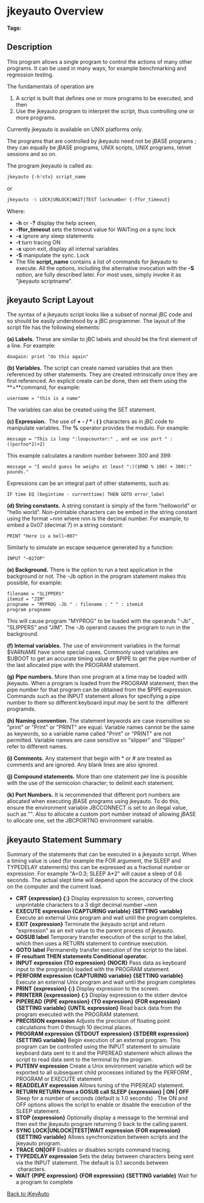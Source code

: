 # jkeyauto Overview

<PageHeader />

**Tags:**
<badge text='program profiling' vertical='middle' />

## Description

This program allows a single program to control the actions of many other programs. It can be used in many ways, for example benchmarking and regression testing.

The fundamentals of operation are

1. A script is built that defines one or more programs to be executed, and then
2. Use the jkeyauto program to interpret the script, thus controlling one or more programs.

Currently jkeyauto is available on UNIX platforms only.

The programs that are controlled by jkeyauto need not be jBASE programs ; they can equally be jBASE programs, UNIX scripts, UNIX programs, telnet sessions and so on.

The program jkeyauto is called as:

```bash
jkeyauto {-h?stx} script_name
```

or

```bash
jkeyauto -S LOCK|UNLOCK|WAIT|TEST locknumber {-ffor_timeout}
```

Where:

- **-h** or -**?** display the help screen,
- **-ffor\_timeout** sets the timeout value for WAITing on a sync lock
- **-s** ignore any sleep statements
- **-t** turn tracing ON
- **-x** upon exit, display all internal variables
- **-S** manipulate the sync. Lock
- The file **script\_name** contains a list of commands for jkeyauto to execute. All the options, including the alternative invocation with the **-S** option, are fully described later. For most uses, simply invoke it as "jkeyauto scriptname".

## jkeyauto Script Layout

The syntax of a jkeyauto script looks like a subset of normal jBC code and so should be easily understood by a jBC programmer. The layout of the script file has the following elements:

**(a) Labels.** These are similar to jBC labels and should be the first element of a line. For example:

```
doagain: print "do this again"
```

**(b) Variables.** The script can create named variables that are then referenced by other statements. They are created intrinsically once they are first referenced. An explicit create can be done, then set them using the **=**command, for example:

```
username = "this is a name"
```

The variables can also be created using the SET statement.

**(c) Expression.**  The use of **+ - / \* : ( )** characters as in jBC code to manipulate variables. The **%** operator provides the modulo. For example:

```
message = "This is loop ":loopcounter:" , and we use port " : ((portno*2)+2)
```

This example calculates a random number between 300 and 399:

```
message = "I would guess he weighs at least ":(($RND % 100) + 300):" pounds."
```

Expressions can be an integral part of other statements, such as:

```
IF time EQ (begintime - currenttime) THEN GOTO error_label
```

**(d) String constants.** A string constant is simply of the form "helloworld" or "hello world". Non-printable characters can be embed in the string constant using the format ~nnn where nnn is the decimal number. For example, to embed a 0x07 (decimal 7) in a string constant:

```
PRINT "Here is a bell~007"
```

Similarly to simulate an escape sequence generated by a function:

```
INPUT "~027OP"
```

**(e) Background.** There is the option to run a test application in the background or not. The -Jb option in the program statement makes this possible, for example:

```
filename = "SLIPPERS"
itemid = "JIM"
progname = "MYPROG -Jb " : filename : " " : itemid
program progname
```

This will cause program "MYPROG" to be loaded with the operands "-Jb" , "SLIPPERS" and "JIM". The -Jb operand causes the program to run in the background.

**(f) Internal variables.** The use of environment variables in the format $VARNAME have some special cases. Commonly used variables are $UBOOT to get an accurate timing value or $PIPE to get the pipe number of the last allocated pipe with the PROGRAM statement.

**(g) Pipe numbers.** More than one program at a time may be loaded with jkeyauto. When a program is loaded from the PROGRAM statement, then the pipe number for that program can be obtained from the $PIPE expression. Commands such as the INPUT statement allows for specifying a pipe number to them so different keyboard input may be sent to the  different programds.

**(h) Naming convention.** The statement keywords are case insensitive so "print" or "Print" or "PRINT" are equal. Variable names cannot be the same as keywords, so a variable name called "Print" or "PRINT" are not permitted. Variable names are case sensitive so "slipper" and "Slipper" refer to different names.

**(i) Comments.** Any statement that begin with \* or # are treated as comments and are ignored. Any blank lines are also ignored.

**(j) Compound statements.** More than one statement per line is possible with the use of the semicolon character; to delimit each statement.

**(k) Port Numbers.** It is recommended that different port numbers are allocated when executing jBASE programs using jkeyauto. To do this, ensure the environment variable JBCCONNECT is set to an illegal value, such as "". Also to allocate a custom port number instead of allowing jBASE to allocate one, set the JBCPORTNO environment variable.

## jkeyauto Statement Summary

Summary of the statements that can be executed in a jkeyauto script. When a timing value is used (for example the FOR argument, the SLEEP and TYPEDELAY statements) this can be expressed as a fractional number or expression. For example "A=0.3; SLEEP A\*2" will cause a sleep of 0.6 seconds. The actual slept time will depend upon the accuracy of the clock on the computer and the current load.

- **CRT {expression} {:}**
Display expression to screen, converting unprintable characters to a 3 digit decimal number ~nnn
- **EXECUTE expression {CAPTURING variable} {SETTING variable}**
Execute an external Unix program and wait until the program completes.
- **EXIT {expression}**
Terminate the jkeyauto script and return "expression" as an exit value to the parent process of jkeyauto.
- **GOSUB label** Temporary transfer execution of the script to the label, which then uses a RETURN statement to continue execution.
- **GOTO label**
Permanently transfer execution of the script to the label.
- **IF resultant THEN statements Conditional operator.**
- **INPUT expression {TO expression} {NOCR}** Pass data as keyboard input to the program(s) loaded with the PROGRAM statement.
- **PERFORM expression {CAPTURING variable} {SETTING variable}** Execute an external Unix program and wait until the program completes
- **PRINT {expression} {:}**
Display expression to the screen.
- **PRINTERR {expresssion} {:}** Display expression to the stderr device
- **PIPEREAD {PIPE expression} {TO expression} {FOR expression} {SETTING variable} {UNTIL expression}**
Read back data from the program executed with the PROGRAM statement.
- **PRECISION expression** Adjusts the precision of floating point calculations from 0 through 10 decimal places.
- **PROGRAM expression {STDOUT expression} {STDERR expression} {SETTING variable}**
Begin execution of an external program. This program can be controlled using the INPUT statement to simulate keyboard data sent to it and the PIPEREAD statement which allows the script to read data sent to the terminal by the program.
- **PUTENV expression**
Create a Unix environment variable which will be exported to all subsequent child processes initiated by the PERFORM , PROGRAM or EXECUTE statement
- **READDELAY expression** Allows tuning of the PIPEREAD statement.
- **RETURN RETURN from a GOSUB call SLEEP {expression} | ON | OFF**
Sleep for a number of seconds (default is 1.0 seconds) . The ON and OFF options allows the script to enable or disable the execution of the SLEEP statement.
- **STOP {expression}**
Optionally display a message to the terminal and then exit the jkeyauto program returning 0 back to the calling parent.
- **SYNC LOCK|UNLOCK|TEST|WAIT expression {FOR expression} {SETTING variable}** Allows synchronization between scripts and the jkeyauto program.
- **TRACE ON|OFF** Enables or disables scripts command tracing.
- **TYPEDELAY expression**
Sets the delay between characters being sent via the INPUT statement. The default is 0.1 seconds between  characters.
- **WAIT {PIPE expression} {FOR expression} {SETTING variable}**
Wait for a program to complete

[Back to jKeyAuto](./../README.md)


<PageFooter />
